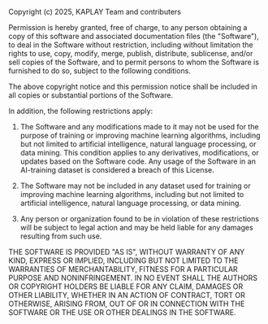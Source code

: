 Copyright (c) 2025, KAPLAY Team and contributers

Permission is hereby granted, free of charge, to any person obtaining a copy of
this software and associated documentation files (the "Software"), to deal in
the Software without restriction, including without limitation the rights to
use, copy, modify, merge, publish, distribute, sublicense, and/or sell copies of
the Software, and to permit persons to whom the Software is furnished to do so,
subject to the following conditions.

The above copyright notice and this permission notice shall be included in all
copies or substantial portions of the Software.

In addition, the following restrictions apply:

1. The Software and any modifications made to it may not be used for the purpose
   of training or improving machine learning algorithms, including but not
   limited to artificial intelligence, natural language processing, or data
   mining. This condition applies to any derivatives, modifications, or updates
   based on the Software code. Any usage of the Software in an AI-training
   dataset is considered a breach of this License.

2. The Software may not be included in any dataset used for training or
   improving machine learning algorithms, including but not limited to
   artificial intelligence, natural language processing, or data mining.

3. Any person or organization found to be in violation of these restrictions
   will be subject to legal action and may be held liable for any damages
   resulting from such use.

THE SOFTWARE IS PROVIDED "AS IS", WITHOUT WARRANTY OF ANY KIND, EXPRESS OR
IMPLIED, INCLUDING BUT NOT LIMITED TO THE WARRANTIES OF MERCHANTABILITY, FITNESS
FOR A PARTICULAR PURPOSE AND NONINFRINGEMENT. IN NO EVENT SHALL THE AUTHORS OR
COPYRIGHT HOLDERS BE LIABLE FOR ANY CLAIM, DAMAGES OR OTHER LIABILITY, WHETHER
IN AN ACTION OF CONTRACT, TORT OR OTHERWISE, ARISING FROM, OUT OF OR IN
CONNECTION WITH THE SOFTWARE OR THE USE OR OTHER DEALINGS IN THE SOFTWARE.
